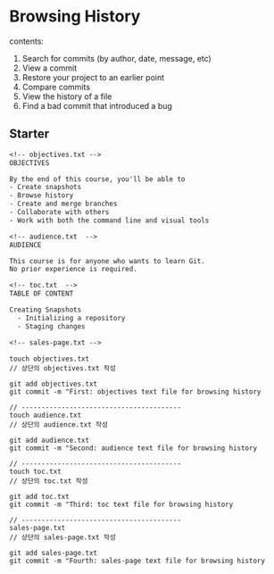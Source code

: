 # Browsing History

contents:

1. Search for commits (by author, date, message, etc)
2. View a commit
3. Restore your project to an earlier point
4. Compare commits
5. View the history of a file
6. Find a bad commit that introduced a bug

## Starter

```txt
<!-- objectives.txt -->
OBJECTIVES

By the end of this course, you'll be able to
- Create snapshots
- Browse history
- Create and merge branches
- Collaborate with others
- Work with both the command line and visual tools
```

```txt
<!-- audience.txt  -->
AUDIENCE

This course is for anyone who wants to learn Git.
No prior experience is required.
```

```txt
<!-- toc.txt  -->
TABLE OF CONTENT

Creating Snapshots
  - Initializing a repository
  - Staging changes
```

```txt
<!-- sales-page.txt -->
```

```git
touch objectives.txt
// 상단의 objectives.txt 작성

git add objectives.txt
git commit -m "First: objectives text file for browsing history

// ----------------------------------------
touch audience.txt
// 상단의 audience.txt 작성

git add audience.txt
git commit -m "Second: audience text file for browsing history

// ----------------------------------------
touch toc.txt
// 상단의 toc.txt 작성

git add toc.txt
git commit -m "Third: toc text file for browsing history

// ----------------------------------------
sales-page.txt
// 상단의 sales-page.txt 작성

git add sales-page.txt
git commit -m "Fourth: sales-page text file for browsing history
```
